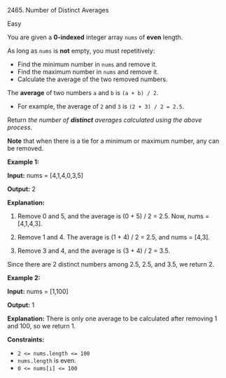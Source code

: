 2465\. Number of Distinct Averages

Easy

You are given a **0-indexed** integer array `nums` of **even** length.

As long as `nums` is **not** empty, you must repetitively:

*   Find the minimum number in `nums` and remove it.
*   Find the maximum number in `nums` and remove it.
*   Calculate the average of the two removed numbers.

The **average** of two numbers `a` and `b` is `(a + b) / 2`.

*   For example, the average of `2` and `3` is `(2 + 3) / 2 = 2.5`.

Return _the number of **distinct** averages calculated using the above process_.

**Note** that when there is a tie for a minimum or maximum number, any can be removed.

**Example 1:**

**Input:** nums = [4,1,4,0,3,5]

**Output:** 2

**Explanation:**

1. Remove 0 and 5, and the average is (0 + 5) / 2 = 2.5. Now, nums = [4,1,4,3].

2. Remove 1 and 4. The average is (1 + 4) / 2 = 2.5, and nums = [4,3].

3. Remove 3 and 4, and the average is (3 + 4) / 2 = 3.5.

Since there are 2 distinct numbers among 2.5, 2.5, and 3.5, we return 2. 

**Example 2:**

**Input:** nums = [1,100]

**Output:** 1

**Explanation:** There is only one average to be calculated after removing 1 and 100, so we return 1. 

**Constraints:**

*   `2 <= nums.length <= 100`
*   `nums.length` is even.
*   `0 <= nums[i] <= 100`